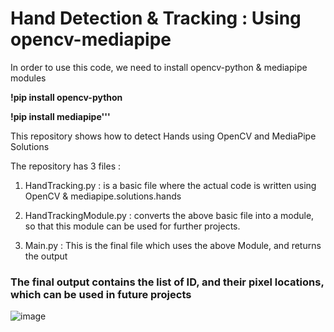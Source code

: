 # Hand Detection & Tracking : Using opencv-mediapipe

In order to use this code, we need to install opencv-python & mediapipe modules

<b>!pip install opencv-python</b>

 <b>!pip install mediapipe'''</b>

This repository shows how to detect Hands using OpenCV and MediaPipe Solutions

The repository has 3 files :

1. HandTracking.py : is a basic file where the actual code is written using OpenCV & mediapipe.solutions.hands

2. HandTrackingModule.py : converts the above basic file into a module, so that this module can be used for further projects.

3. Main.py : This is the final file which uses the above Module, and returns the output

### The final output contains the list of ID, and their pixel locations, which can be used in future projects
    

![image](https://user-images.githubusercontent.com/90382338/151774140-5cb155d9-d992-4d5c-8a01-b54f4a6aba8a.png)
